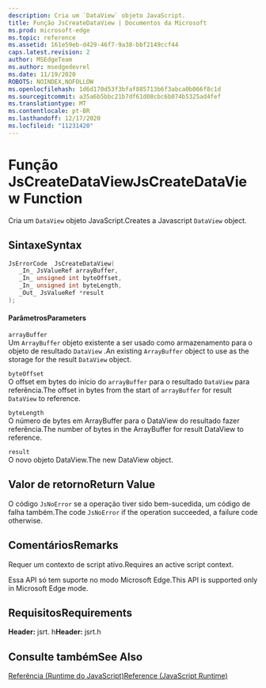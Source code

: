 ```yaml
---
description: Cria um `DataView` objeto JavaScript.
title: Função JsCreateDataView | Documentos da Microsoft
ms.prod: microsoft-edge
ms.topic: reference
ms.assetid: 161e59eb-d429-46f7-9a38-bbf2149ccf44
caps.latest.revision: 2
author: MSEdgeTeam
ms.author: msedgedevrel
ms.date: 11/19/2020
ROBOTS: NOINDEX,NOFOLLOW
ms.openlocfilehash: 1d6d170d53f3bfaf885713b6f3abca0b066f8c1d
ms.sourcegitcommit: a35a6b5bbc21b7df61d08cbc6b074b5325ad4fef
ms.translationtype: MT
ms.contentlocale: pt-BR
ms.lasthandoff: 12/17/2020
ms.locfileid: "11231420"
---
```

# <span data-ttu-id="5092b-103">Função JsCreateDataView</span><span class="sxs-lookup"><span data-stu-id="5092b-103">JsCreateDataView Function</span></span>

<span data-ttu-id="5092b-104">Cria um `DataView` objeto JavaScript.</span><span class="sxs-lookup"><span data-stu-id="5092b-104">Creates a Javascript `DataView` object.</span></span>  
  
## <span data-ttu-id="5092b-105">Sintaxe</span><span class="sxs-lookup"><span data-stu-id="5092b-105">Syntax</span></span>  
  
```cpp  
JsErrorCode  JsCreateDataView(  
   _In_ JsValueRef arrayBuffer,  
   _In_ unsigned int byteOffset,  
   _In_ unsigned int byteLength,  
   _Out_ JsValueRef *result  
);  
```  
  
#### <span data-ttu-id="5092b-106">Parâmetros</span><span class="sxs-lookup"><span data-stu-id="5092b-106">Parameters</span></span>  
 `arrayBuffer`  
 <span data-ttu-id="5092b-107">Um `ArrayBuffer` objeto existente a ser usado como armazenamento para o objeto de resultado `DataView` .</span><span class="sxs-lookup"><span data-stu-id="5092b-107">An existing `ArrayBuffer` object to use as the storage for the result `DataView` object.</span></span>  
  
 `byteOffset`  
 <span data-ttu-id="5092b-108">O offset em bytes do início do `arrayBuffer` para o resultado `DataView` para referência.</span><span class="sxs-lookup"><span data-stu-id="5092b-108">The offset in bytes from the start of `arrayBuffer` for result `DataView` to reference.</span></span>  
  
 `byteLength`  
 <span data-ttu-id="5092b-109">O número de bytes em ArrayBuffer para o DataView do resultado fazer referência.</span><span class="sxs-lookup"><span data-stu-id="5092b-109">The number of bytes in the ArrayBuffer for result DataView to reference.</span></span>  
  
 `result`  
 <span data-ttu-id="5092b-110">O novo objeto DataView.</span><span class="sxs-lookup"><span data-stu-id="5092b-110">The new DataView object.</span></span>  
  
## <span data-ttu-id="5092b-111">Valor de retorno</span><span class="sxs-lookup"><span data-stu-id="5092b-111">Return Value</span></span>  
 <span data-ttu-id="5092b-112">O código `JsNoError` se a operação tiver sido bem-sucedida, um código de falha também.</span><span class="sxs-lookup"><span data-stu-id="5092b-112">The code `JsNoError` if the operation succeeded, a failure code otherwise.</span></span>  
  
## <span data-ttu-id="5092b-113">Comentários</span><span class="sxs-lookup"><span data-stu-id="5092b-113">Remarks</span></span>  
 <span data-ttu-id="5092b-114">Requer um contexto de script ativo.</span><span class="sxs-lookup"><span data-stu-id="5092b-114">Requires an active script context.</span></span>  
  
 <span data-ttu-id="5092b-115">Essa API só tem suporte no modo Microsoft Edge.</span><span class="sxs-lookup"><span data-stu-id="5092b-115">This API is supported only in Microsoft Edge mode.</span></span>  
  
## <span data-ttu-id="5092b-116">Requisitos</span><span class="sxs-lookup"><span data-stu-id="5092b-116">Requirements</span></span>  
 <span data-ttu-id="5092b-117">**Header:** jsrt. h</span><span class="sxs-lookup"><span data-stu-id="5092b-117">**Header:** jsrt.h</span></span>  
  
## <span data-ttu-id="5092b-118">Consulte também</span><span class="sxs-lookup"><span data-stu-id="5092b-118">See Also</span></span>  
 [<span data-ttu-id="5092b-119">Referência (Runtime do JavaScript)</span><span class="sxs-lookup"><span data-stu-id="5092b-119">Reference (JavaScript Runtime)</span></span>](../chakra-hosting/reference-javascript-runtime.md)
